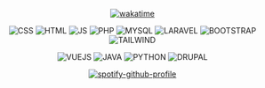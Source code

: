 
<div align="center">
  
  [![wakatime](https://wakatime.com/badge/user/9cb45756-5907-4e13-97ff-1ac04bc1bd58.svg)](https://wakatime.com/@9cb45756-5907-4e13-97ff-1ac04bc1bd58)
  
  
  ![CSS](https://img.shields.io/badge/CSS-30abe1)
  ![HTML](https://img.shields.io/badge/HTML-f06b30)
  ![JS](https://img.shields.io/badge/JS-8ed11e)
  ![PHP](https://img.shields.io/badge/PHP-7277ac)
  ![MYSQL](https://img.shields.io/badge/MYSQL-f29010)
  ![LARAVEL](https://img.shields.io/badge/LARAVEL-FF2D20)
  ![BOOTSTRAP](https://img.shields.io/badge/BOOTSTRAP-7952B3)
  ![TAILWIND](https://img.shields.io/badge/TAILWIND-06B6D4)
    
  ![VUEJS](https://img.shields.io/badge/VUEJS-4FC08D)
  ![JAVA](https://img.shields.io/badge/JAVA-007396)
  ![PYTHON](https://img.shields.io/badge/PYTHON-3776AB)
  ![DRUPAL](https://img.shields.io/badge/DRUPAL-0678BE)
  
[![spotify-github-profile](https://spotify-github-profile.vercel.app/api/view?uid=399quvb1w87kbn7tep2vswmy4&cover_image=true&theme=novatorem&bar_color=53b14f&bar_color_cover=true)](https://github.com/kittinan/spotify-github-profile)
  
    
</div>

